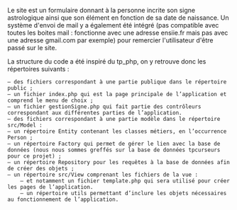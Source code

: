 Le site est un formulaire donnant à la personne incrite son signe astrologique ainsi que son élément en fonction de sa date de naissance. 
Un système d'envoi de mail y a également été intégré (pas compatible avec toutes les boites mail : fonctionne avec une adresse ensiie.fr mais pas avec une adresse gmail.com par exemple) pour remercier l'utilisateur d'être passé sur le site.

La structure du code a été inspiré du tp_php, on y retrouve donc les répertoires suivants :

    — des fichiers correspondant à une partie publique dans le répertoire public ;
    — un fichier index.php qui est la page principale de l’application et comprend le menu de choix ;
    — un fichier gestionSigne.php qui fait partie des contrôleurs correspondant aux différentes parties de l’application.
    — des fichiers correspondant à une partie modèle dans le répertoire src/Model :
    — un répertoire Entity contenant les classes métiers, en l’occurrence Person ;
    — un répertoire Factory qui permet de gérer le lien avec la base de données (nous nous sommes greffés sur la base de données tpcurseurs pour ce projet) ;
    — un répertoire Repository pour les requêtes à la base de données afin de créer des objets ;
    — un répertoire src/View comprenant les fichiers de la vue :
        — et notamment un fichier template.php qui sera utilisé pour créer les pages de l’application.
        — un répertoire utils permettant d’inclure les objets nécessaires au fonctionnement de l’application.



